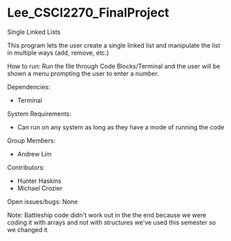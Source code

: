 # Lee_CSCI2270_FinalProject
Single Linked Lists

This program lets the user create a single linked list and manipulate the list in multiple ways (add, remove, etc.)

How to run:
Run the file through Code Blocks/Terminal and the user will be shown a menu prompting the user to enter a number.


Dependencies:
- Terminal

System Requirements:
- Can run on any system as long as they have a mode of running the code

Group Members:
- Andrew Lim

Contributors:
- Hunter Haskins
- Michael Crozier

Open issues/bugs:
None

Note: Battleship code didn't work out in the the end because we were coding it with arrays and not with structures we've used this semester so we changed it
